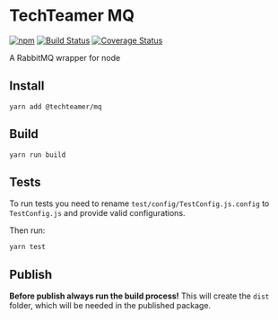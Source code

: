 TechTeamer MQ
=============

[![npm](https://img.shields.io/npm/v/@techteamer/mq.svg)](https://www.npmjs.com/package/@techteamer/mq)
[![Build Status](https://app.travis-ci.com/TechTeamer/mq.svg?branch=master)](https://app.travis-ci.com/github/TechTeamer/mq/)
[![Coverage Status](https://coveralls.io/repos/github/TechTeamer/mq/badge.svg?branch=master)](https://coveralls.io/github/TechTeamer/mq?branch=master)

A RabbitMQ wrapper for node

## Install

```
yarn add @techteamer/mq
```

## Build

```
yarn run build
```

## Tests

To run tests you need to rename `test/config/TestConfig.js.config` to `TestConfig.js` and provide valid configurations.

Then run:

```
yarn test
```

## Publish

**Before publish always run the build process!** This will create the `dist` folder, which will be needed in the published package.


